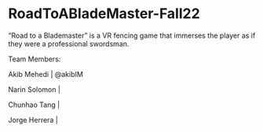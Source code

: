 # RoadToABladeMaster-Fall22
“Road to a Blademaster” is a VR fencing game that immerses the player as if they were a professional swordsman.

Team Members: 

Akib Mehedi | @akibIM

Narin Solomon | 

Chunhao Tang | 

Jorge Herrera | 
